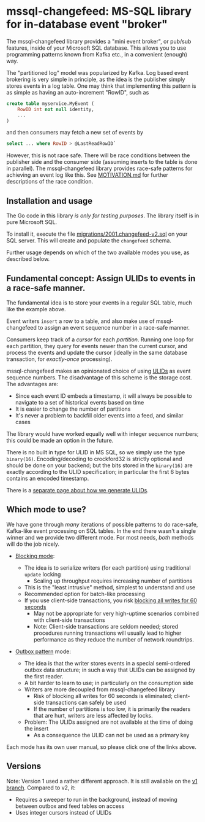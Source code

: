 # mssql-changefeed: MS-SQL library for in-database event "broker"

The mssql-changefeed library provides a "mini event broker", or pub/sub features,
inside of your Microsoft SQL database. This allows you to use programming patterns
known from Kafka etc., in a convenient (enough) way.

The "partitioned log" model was popularized by Kafka.
Log based event brokering is very simple in principle,
as the idea is the publisher simply stores events in a log table.
One may think that implementing this pattern is as simple as having an auto-increment
"RowID", such as
```sql
create table myservice.MyEvent (
    RowID int not null identity,
    ...
)
```
and then consumers may fetch a new set of events by
```sql
select ... where RowID > @LastReadRowID`
```
However, this is not race safe. There will be
race conditions between the publisher side and the consumer side
(assuming inserts to the table is done in parallel).
The mssql-changefeed library provides race-safe patterns for achieving
an event log like this. See [MOTIVATION.md](MOTIVATION.md) for further descriptions
of the race condition.

## Installation and usage

The Go code in this library *is only for testing purposes*. The library
itself is in pure Microsoft SQL.

To install it, execute the file [migrations/2001.changefeed-v2.sql](migrations/2001.changefeed-v2.sql)
on your SQL server. This will create and populate the `changefeed` schema.

Further usage depends on which of the two available modes you use, as described below.

## Fundamental concept: Assign ULIDs to events in a race-safe manner.

The fundamental idea is to store your events in a regular SQL table, much
like the example above. 

Event writers `insert` a row to a table, and also make use of mssql-changefeed
to assign an event sequence number in a race-safe manner.
 
Consumers keep track of a *cursor* for each *partition*. Running one loop for each
partition, they query for events newer than the current cursor, and process the events
and update the cursor (ideally in the same database transaction, for *exactly-once*
processing).

mssql-changefeed makes an opinionated choice of using [ULIDs](https://github.com/ulid/spec)
as event sequence numbers. The disadvantage of this scheme is the storage cost.
The advantages are:
* Since each event ID embeds a timestamp, it will always be possible to navigate to a set
  of historical events based on time
* It is easier to change the number of partitions
* It's never a problem to backfill older events into a feed, and similar cases

The library would have worked equally well with integer sequence numbers;
this could be made an option in the future.

There is no built in type for ULID in MS SQL, so we simply use the type `binary(16)`.
Encoding/decoding to crockford32 is strictly optional and should be done on your backend;
but the bits stored in the `binary(16)` are exactly according to the ULID specification;
in particular the first 6 bytes contains an encoded timestamp.

There is a [separate page about how we generate ULIDs](ULID-NOTES.md).

## Which mode to use?

We have gone through *many* iterations of possible patterns to do race-safe, Kafka-like
event processing on SQL tables. In the end there wasn't a single winner and we provide two
different mode. For most needs, *both* methods will do the job nicely.

* [Blocking mode](Bl.md):
  * The idea is to serialize writers (for each partition) using traditional `update` locking
    * Scaling up throughput requires increasing number of partitions
  * This is the "least intrusive" method, simplest to understand and use
  * Recommended option for batch-like processing
  * If you use client-side transactions, you risk [blocking all writes for 60 seconds](POWEROFF.md)
    * May not be appropriate for very high-uptime scenarios combined with client-side transactions
    * Note: Client-side transactions are seldom needed; stored procedures running transactions
      will usually lead to higher performance as they reduce the number of network roundtrips.

* [Outbox pattern](OUTBOX.md) mode:
  * The idea is that the writer stores events in a special semi-ordered outbox data structure;
    in such a way that ULIDs can be assigned by the first reader.
  * A bit harder to learn to use; in particularly on the consumption side
  * Writers are more decoupled from mssql-changefeed library
    * Risk of blocking all writes for 60 seconds is eliminated; client-side transactions
      can safely be used
    * If the number of partitions is too low, it is primarily the readers that are hurt,
      writers are less affected by locks.
  * Problem: The ULIDs assigned are not available at the time of doing the insert
    * As a consequence the ULID can not be used as a primary key

Each mode has its own user manual, so please click one of the links above.


## Versions
Note: Version 1 used a rather different approach. It is
still available on the [v1 branch](TODO). Compared to v2, it:

* Requires a sweeper to run in the background, instead of moving
  between outbox and feed tables on access
* Uses integer cursors instead of ULIDs

